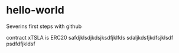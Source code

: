# hello-world
Severins first steps with github

contract xTSLA is ERC20
safdjklsdjkdsjksdfjklfds
sdaljkdsfjkdfsjklsdf
psdfdfjkldsf
